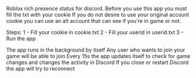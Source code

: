 Roblox rich presence status for discord.
Before you use this app you must fill the txt with your cookie
If you do not desire to use your original account cookie you can use an alt account that can see if you're in game or not.

Steps:
1 - Fill your cookie in cookie.txt
2 - Fill your userid in userid.txt
3 - Run the app

The app runs in the background by itself
Any user who wants to join your game will be able to join
Every 15s the app updates itself to check for game changes and changes the activity in Discord
If you close or restart Discord the app will try to reconnect
